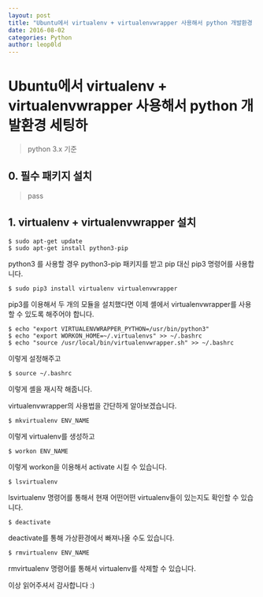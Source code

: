 ```yaml
---
layout: post
title: "Ubuntu에서 virtualenv + virtualenvwrapper 사용해서 python 개발환경 세팅하기"
date: 2016-08-02
categories: Python
author: leop0ld
---
```


# Ubuntu에서 virtualenv + virtualenvwrapper 사용해서 python 개발환경 세팅하
> python 3.x 기준

## 0. 필수 패키지 설치
> pass

## 1. virtualenv + virtualenvwrapper 설치

```shell
$ sudo apt-get update
$ sudo apt-get install python3-pip
```

python3 를 사용할 경우 python3-pip 패키지를 받고 pip 대신 pip3 명령어를 사용합니다.

```shell
$ sudo pip3 install virtualenv virtualenvwrapper
```

pip3를 이용해서 두 개의 모듈을 설치했다면 이제 셸에서 virtualenvwrapper를 사용할 수 있도록 해주어야 합니다.

```shell
$ echo "export VIRTUALENVWRAPPER_PYTHON=/usr/bin/python3"
$ echo "export WORKON_HOME=~/.virtualenvs" >> ~/.bashrc
$ echo "source /usr/local/bin/virtualenvwrapper.sh" >> ~/.bashrc
```

이렇게 설정해주고

```shell
$ source ~/.bashrc
```

이렇게 셸을 재시작 해줍니다.

virtualenvwrapper의 사용법을 간단하게 알아보겠습니다.

```shell
$ mkvirtualenv ENV_NAME
```

이렇게 virtualenv를 생성하고

```shell
$ workon ENV_NAME
```

이렇게 workon을 이용해서 activate 시킬 수 있습니다.

```shell
$ lsvirtualenv
```

lsvirtualenv 명령어를 통해서 현재 어떤어떤 virtualenv들이 있는지도 확인할 수 있습니다.

```shell
$ deactivate
```

deactivate를 통해 가상환경에서 빠져나올 수도 있습니다.

```shell
$ rmvirtualenv ENV_NAME
```

rmvirtualenv 명령어를 통해서 virtualenv를 삭제할 수 있습니다.

이상 읽어주셔서 감사합니다 :)
